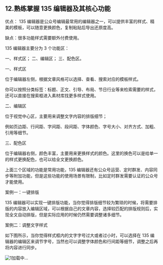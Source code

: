 ## 12.熟练掌握 135 编辑器及其核心功能
优点： 135 编辑器是公众号编辑最常用的编辑器之一，可以提供丰富的样式、精美的模板，可以随意更换颜色，复制粘贴后导出还原度高。


缺点：很多功能样式需要额外付费使用。


135 编辑器主要分为 3 个功能区：


一、样式区；
二、编辑区；
三、配色区。


一、样式区


位于编辑器左侧，根据文章风格可以选择、查看、搜索对应的模板样式。


你可以按照分类标签：标题、正文、引导、布局、节日行业等来检索需要的样式，还可以直接在搜索框进入素材库找更多样式使用。


二、编辑区


位于视觉中心区，主要用来调整文字内容的排版细节；


例如页边距、行间距、字间距、段间距、字体颜色、字号大小、对齐方式、加粗、引用等细节。


三、配色区


位于编辑器右侧，颜色丰富，主要用来更换样式的颜色。这里的换色可以是给单一的样式更换配色，也可以给全文更换颜色。


上面三个区域的功能是常用功能，135 编辑器还有公众号运营、定时群发、内容同步等附加功能，但是这些功能的使用场景有限制，比如定时群发需要认证的公众号才能使用。


案例一：一键排版


135 编辑器可以实现一键排版功能，当你觉得排版细节较为繁琐的时候，将需要排版的内容放入编辑区域，可以根据自己的文章内容，选择较匹配的排版规则后，实现全文自动排版，但是实际应用的时候仍然需要调整诸多细节。


案例二：调整文字样式


如下图所示，当你觉得样式框内的文字字号过大或者过小时，可以选择在 135 编辑器的编辑区来调节字号，当然也可以调整字体颜色和行间距等细节，调整之后再将内容进行同步。


![1]()加载中...

